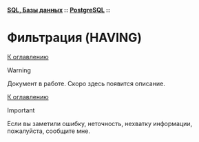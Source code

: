 **[SQL, Базы данных](../../README.md#sql-and-db) ::** 
**[PostgreSQL](../../README.md#sql-and-db-postgresql) ::**
# Фильтрация (HAVING)

<!--

-->

[К оглавлению](../../README.md#sql-and-db-postgresql)

> [!WARNING]
> Документ в работе. Скоро здесь появится описание.

[К оглавлению](../README.md)

> [!IMPORTANT]
> Если вы заметили ошибку, неточность, нехватку информации, пожалуйста, сообщите мне.
